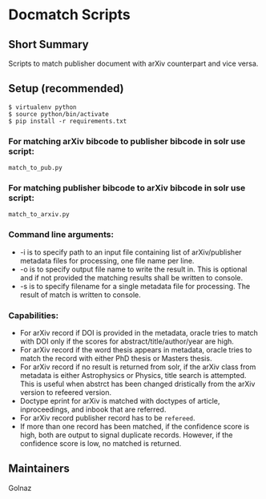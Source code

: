 # Docmatch Scripts

## Short Summary

Scripts to match publisher document with arXiv counterpart and vice versa.


## Setup (recommended)

    $ virtualenv python
    $ source python/bin/activate
    $ pip install -r requirements.txt

### For matching arXiv bibcode to publisher bibcode in solr use script:
    
    match_to_pub.py
    
### For matching publisher bibcode to arXiv bibcode in solr use script:

    match_to_arxiv.py

### Command line arguments:

* -i is to specify path to an input file containing list of arXiv/publisher metadata files for processing, one file name per line.
* -o is to specify output file name to write the result in. This is optional and if not provided the matching results shall be written to console.
* -s is to specify filename for a single metadata file for processing. The result of match is written to console.

### Capabilities:
* For arXiv record if DOI is provided in the metadata, oracle tries to match with DOI only if the scores for abstract/title/author/year are high.
* For arXiv record if the word thesis appears in metadata, oracle tries to match the record with either PhD thesis or Masters thesis.
* For arXiv record if no result is returned from solr, if the arXiv class from metadata is either Astrophysics or Physics, title search is attempted. This is useful when abstrct has been changed dristically from the arXiv version to refeered version.
* Doctype eprint for arXiv is matched with doctypes of article, inproceedings, and inbook that are referred.
* For arXiv record publisher record has to be `refereed`.
* If more than one record has been matched, if the confidence score is high, both are output to signal duplicate records. However, if the confidence score is low, no matched is returned.

## Maintainers

Golnaz
